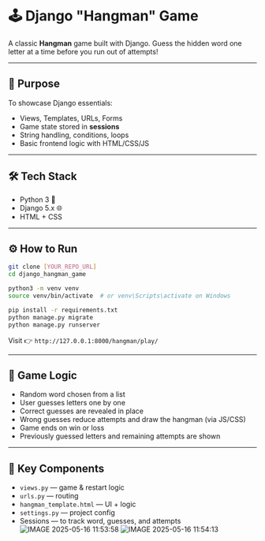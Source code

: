 
# 🕹️ Django "Hangman" Game

A classic **Hangman** game built with Django. Guess the hidden word one letter at a time before you run out of attempts!

---

## 🎯 Purpose

To showcase Django essentials:

* Views, Templates, URLs, Forms
* Game state stored in **sessions**
* String handling, conditions, loops
* Basic frontend logic with HTML/CSS/JS

---

## 🛠️ Tech Stack

* Python 3 🐍
* Django 5.x 🌐
* HTML + CSS

---

## ⚙️ How to Run

```bash
git clone [YOUR_REPO_URL]
cd django_hangman_game

python3 -m venv venv
source venv/bin/activate  # or venv\Scripts\activate on Windows

pip install -r requirements.txt
python manage.py migrate
python manage.py runserver
```

Visit 👉 `http://127.0.0.1:8000/hangman/play/`

---

## 🧩 Game Logic

* Random word chosen from a list
* User guesses letters one by one
* Correct guesses are revealed in place
* Wrong guesses reduce attempts and draw the hangman (via JS/CSS)
* Game ends on win or loss
* Previously guessed letters and remaining attempts are shown

---

## 📁 Key Components

* `views.py` — game & restart logic
* `urls.py` — routing
* `hangman_template.html` — UI + logic
* `settings.py` — project config
* Sessions — to track word, guesses, and attempts
![IMAGE 2025-05-16 11:53:58](https://github.com/user-attachments/assets/55ead3ac-dbbf-43e2-9b73-75301e3aa226)
![IMAGE 2025-05-16 11:54:13](https://github.com/user-attachments/assets/b5cedfb7-7e67-4008-804f-8ee5f9a30c52)




